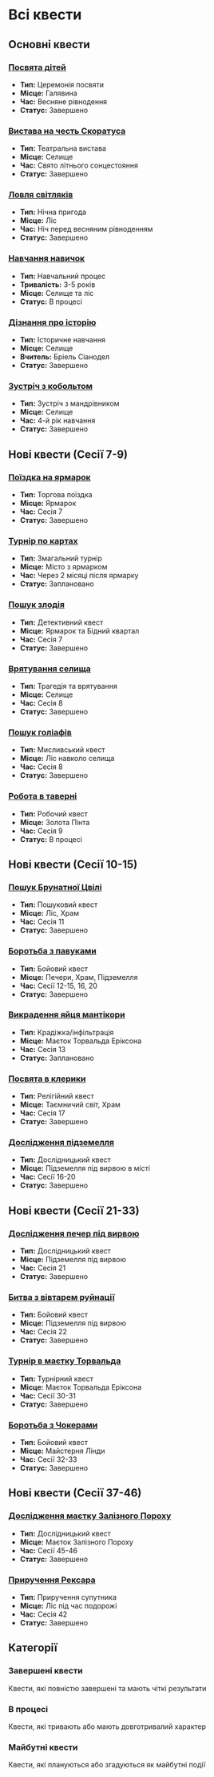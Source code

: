 # Всі квести

## Основні квести

### [Посвята дітей](Посвята_дітей.md)
- **Тип:** Церемонія посвяти
- **Місце:** Галявина
- **Час:** Весняне рівнодення
- **Статус:** Завершено

### [Вистава на честь Скоратуса](Вистава_на_честь_Скоратуса.md)
- **Тип:** Театральна вистава
- **Місце:** Селище
- **Час:** Свято літнього сонцестояння
- **Статус:** Завершено

### [Ловля світляків](Ловля_світляків.md)
- **Тип:** Нічна пригода
- **Місце:** Ліс
- **Час:** Ніч перед весняним рівноденням
- **Статус:** Завершено

### [Навчання навичок](Навчання_навичок.md)
- **Тип:** Навчальний процес
- **Тривалість:** 3-5 років
- **Місце:** Селище та ліс
- **Статус:** В процесі

### [Дізнання про історію](Дізнання_про_історію.md)
- **Тип:** Історичне навчання
- **Місце:** Селище
- **Вчитель:** Бріель Сіанодел
- **Статус:** Завершено

### [Зустріч з кобольтом](Зустріч_з_кобольтом.md)
- **Тип:** Зустріч з мандрівником
- **Місце:** Селище
- **Час:** 4-й рік навчання
- **Статус:** Завершено

## Нові квести (Сесії 7-9)

### [Поїздка на ярмарок](Поїздка_на_ярмарок.md)
- **Тип:** Торгова поїздка
- **Місце:** Ярмарок
- **Час:** Сесія 7
- **Статус:** Завершено

### [Турнір по картах](Турнір_по_картах.md)
- **Тип:** Змагальний турнір
- **Місце:** Місто з ярмарком
- **Час:** Через 2 місяці після ярмарку
- **Статус:** Заплановано

### [Пошук злодія](Пошук_злодія.md)
- **Тип:** Детективний квест
- **Місце:** Ярмарок та Бідний квартал
- **Час:** Сесія 7
- **Статус:** Завершено

### [Врятування селища](Врятування_селища.md)
- **Тип:** Трагедія та врятування
- **Місце:** Селище
- **Час:** Сесія 8
- **Статус:** Завершено

### [Пошук голіафів](Пошук_голіафів.md)
- **Тип:** Мисливський квест
- **Місце:** Ліс навколо селища
- **Час:** Сесія 8
- **Статус:** Завершено

### [Робота в таверні](Робота_в_таверні.md)
- **Тип:** Робочий квест
- **Місце:** Золота Пінта
- **Час:** Сесія 9
- **Статус:** В процесі

## Нові квести (Сесії 10-15)

### [Пошук Брунатної Цвілі](Пошук_Брунатної_Цвілі.md)
- **Тип:** Пошуковий квест
- **Місце:** Ліс, Храм
- **Час:** Сесія 11
- **Статус:** Завершено

### [Боротьба з павуками](Боротьба_з_павуками.md)
- **Тип:** Бойовий квест
- **Місце:** Печери, Храм, Підземелля
- **Час:** Сесії 12-15, 16, 20
- **Статус:** Завершено

### [Викрадення яйця мантікори](Викрадення_яйця_мантікори.md)
- **Тип:** Крадіжка/інфільтрація
- **Місце:** Маєток Торвальда Еріксона
- **Час:** Сесія 13
- **Статус:** Заплановано

### [Посвята в клерики](Посвята_в_клерики.md)
- **Тип:** Релігійний квест
- **Місце:** Таємничий світ, Храм
- **Час:** Сесія 17
- **Статус:** Завершено

### [Дослідження підземелля](Дослідження_підземелля.md)
- **Тип:** Дослідницький квест
- **Місце:** Підземелля під вирвою в місті
- **Час:** Сесії 16-20
- **Статус:** Завершено

## Нові квести (Сесії 21-33)

### [Дослідження печер під вирвою](Дослідження_печер_під_вирвою.md)
- **Тип:** Дослідницький квест
- **Місце:** Підземелля під вирвою
- **Час:** Сесія 21
- **Статус:** Завершено

### [Битва з вівтарем руйнації](Битва_з_вівтарем_руйнації.md)
- **Тип:** Бойовий квест
- **Місце:** Підземелля під вирвою
- **Час:** Сесія 22
- **Статус:** Завершено

### [Турнір в маєтку Торвальда](Турнір_в_маєтку_Торвальда.md)
- **Тип:** Турнірний квест
- **Місце:** Маєток Торвальда Еріксона
- **Час:** Сесії 30-31
- **Статус:** Завершено

### [Боротьба з Чокерами](Боротьба_з_Чокерами.md)
- **Тип:** Бойовий квест
- **Місце:** Майстерня Лінди
- **Час:** Сесії 32-33
- **Статус:** Завершено

## Нові квести (Сесії 37-46)

### [Дослідження маєтку Залізного Пороху](Дослідження_маєтку_Залізного_Пороху.md)
- **Тип:** Дослідницький квест
- **Місце:** Маєток Залізного Пороху
- **Час:** Сесії 45-46
- **Статус:** Завершено

### [Приручення Рексара](Приручення_Рексара.md)
- **Тип:** Приручення супутника
- **Місце:** Ліс під час подорожі
- **Час:** Сесія 42
- **Статус:** Завершено

## Категорії

### Завершені квести
Квести, які повністю завершені та мають чіткі результати

### В процесі
Квести, які тривають або мають довготривалий характер

### Майбутні квести
Квести, які плануються або згадуються як майбутні події
